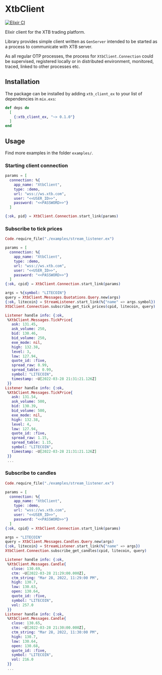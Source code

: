 # XtbClient

[![Elixir CI](https://github.com/dsienkiewicz/xtb_client_ex/actions/workflows/elixir.yml/badge.svg?branch=main)](https://github.com/dsienkiewicz/xtb_client_ex/actions/workflows/elixir.yml)

Elixir client for the XTB trading platform.

Library provides simple client written as `GenServer` intended to be started as a process to communicate with XTB server.

As all regular OTP processes, the process for `XtbClient.Connection` could be supervised, registered locally or in distributed environment, monitored, traced, linked to other processes etc.

## Installation

The package can be installed by adding `xtb_client_ex` to your list of dependencies in `mix.exs`:

```elixir
def deps do
  [
    {:xtb_client_ex, "~> 0.1.0"}
  ]
end
```

## Usage
Find more examples in the folder `examples/`.

### Starting client connection
```elixir
params = [
  connection: %{
    app_name: "XtbClient",
    type: :demo,
    url: "wss://ws.xtb.com",
    user: "<<USER_ID>>",
    password: "<<PASSWORD>>"}
  ]

{:ok, pid} = XtbClient.Connection.start_link(params)
```

### Subscribe to tick prices
```elixir
Code.require_file("./examples/stream_listener.ex")

params = [
  connection: %{
    app_name: "XtbClient",
    type: :demo,
    url: "wss://ws.xtb.com",
    user: "<<USER_ID>>",
    password: "<<PASSWORD>>"}
  ]
{:ok, cpid} = XtbClient.Connection.start_link(params)

args = %{symbol: "LITECOIN"}
query = XtbClient.Messages.Quotations.Query.new(args)
{:ok, litecoin} = StreamListener.start_link(%{"name" => args.symbol})
XtbClient.Connection.subscribe_get_tick_prices(cpid, litecoin, query)

Listener handle info: {:ok,
 %XtbClient.Messages.TickPrice{
   ask: 131.45,
   ask_volume: 250,
   bid: 130.46,
   bid_volume: 250,
   exe_mode: nil,
   high: 132.38,
   level: 3,
   low: 127.94,
   quote_id: :five,
   spread_raw: 0.99,
   spread_table: 0.99,
   symbol: "LITECOIN",
   timestamp: ~U[2022-03-28 21:31:21.126Z]
 }}
Listener handle info: {:ok,
 %XtbClient.Messages.TickPrice{
   ask: 131.54,
   ask_volume: 500,
   bid: 130.39,
   bid_volume: 500,
   exe_mode: nil,
   high: 132.38,
   level: 4,
   low: 127.94,
   quote_id: :five,
   spread_raw: 1.15,
   spread_table: 1.15,
   symbol: "LITECOIN",
   timestamp: ~U[2022-03-28 21:31:21.126Z]
 }}
 ...
```

### Subscribe to candles
```elixir
Code.require_file("./examples/stream_listener.ex")

params = [
  connection: %{
    app_name: "XtbClient",
    type: :demo,
    url: "wss://ws.xtb.com",
    user: "<<USER_ID>>",
    password: "<<PASSWORD>>"}
  ]
{:ok, cpid} = XtbClient.Connection.start_link(params)

args = "LITECOIN"
query = XtbClient.Messages.Candles.Query.new(args)
{:ok, litecoin} = StreamListener.start_link(%{"name" => args})
XtbClient.Connection.subscribe_get_candles(cpid, litecoin, query)

Listener handle info: {:ok,
 %XtbClient.Messages.Candle{
   close: 130.69,
   ctm: ~U[2022-03-28 21:29:00.000Z],
   ctm_string: "Mar 28, 2022, 11:29:00 PM",
   high: 130.7,
   low: 130.63,
   open: 130.64,
   quote_id: :five,
   symbol: "LITECOIN",
   vol: 257.0
 }}
Listener handle info: {:ok,
 %XtbClient.Messages.Candle{
   close: 130.65,
   ctm: ~U[2022-03-28 21:30:00.000Z],
   ctm_string: "Mar 28, 2022, 11:30:00 PM",
   high: 130.7,
   low: 130.64,
   open: 130.68,
   quote_id: :five,
   symbol: "LITECOIN",
   vol: 216.0
 }}
 ...
```